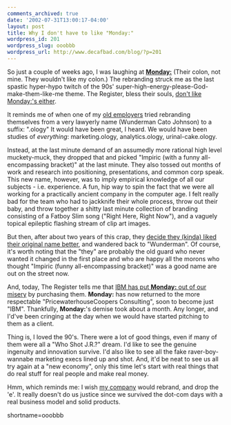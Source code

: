 ```yaml
---
comments_archived: true
date: '2002-07-31T13:00:17-04:00'
layout: post
title: Why I don't have to like "Monday:"
wordpress_id: 201
wordpress_slug: ooobbb
wordpress_url: http://www.decafbad.com/blog/?p=201
---
```

<p>So just a couple of weeks ago, I was laughing at <b><a href="http://www.introducingmonday.com">Monday:</a></b> (Their colon, not mine.  They wouldn't like my colon.)  The rebranding struck me as the last spastic hyper-hypo twitch of the 90s' super-high-energy-please-God-make-them-like-me theme.  The Register, bless their souls, <a href="http://www.theregister.co.uk/content/28/25770.html">don't like Monday:'s either</a>.</p>
<p>It reminds me of when one of my <a href="http://www.wunderman.com">old employers</a> tried rebranding themselves from a very lawyerly name (Wunderman Cato Johnson) to a suffix: ".ology"  It would have been great, I heard.  We would have been studies of <i>everything</i>: marketing.ology, analytics.ology, urinal-cake.ology.  </p>
<p>Instead, at the last minute demand of an assumedly more rational high level muckety-muck, they dropped that and picked "Impiric (with a funny all-encompassing bracket)" at the last minute.  They also tossed out months of work and research into positioning, presentations, and common corp speak.  This new name, however, was to imply empirical knowledge of all our subjects - i.e. experience.  A fun, hip way to spin the fact that we were all working for a practically ancient company in the computer age.  I felt really bad for the team who had to jackknife their whole process, throw out their baby, and throw together a shitty last minute collection of branding consisting of a Fatboy Slim song ("Right Here, Right Now"), and a vaguely topical epileptic flashing stream of clip art images.</p>
<p>But then, after about two years of this crap, they <a href="http://company.monster.com/impiric/">decide they (kinda) liked their original name better</a>, and wandered back to "Wunderman".  Of course, it's worth noting that the "they" are probably the old guard who never wanted it changed in the first place and who are happy all the morons who thought "Impiric (funny all-encompassing bracket)" was a good name are out on the street now.</p>
<p>And, today, The Register tells me that <a href="http://www.theregister.co.uk/content/28/26464.html">IBM has put <b>Monday:</b> out of our misery</a> by purchasing them.  <b>Monday:</b> has now returned to the more respectable "PricewaterhouseCoopers Consulting", soon to become just "IBM".  Thankfully, <b>Monday:</b>'s demise took about a month.  Any longer, and I'd've been cringing at the day when we would have started pitching to them as a client.</p>
<p>Thing is, I loved the 90's.  There were a lot of good things, even if many of them were all a "Who Shot J.R.?" dream.  I'd like to see the genuine ingenuity and innovation survive.  I'd also like to see all the fake raver-boy-wannabe marketing execs lined up and shot.  And, it'd be neat to see us all try again at a "new economy", only this time let's start with real things that do real stuff for real people and make real money.</p>
<p>Hmm, which reminds me:  I wish <a href="http://www.eprize.net">my company</a> would rebrand, and drop the 'e'.  It really doesn't do us justice since we survived the dot-com days with a real business model and solid products.</p>
<!--more-->
shortname=ooobbb
